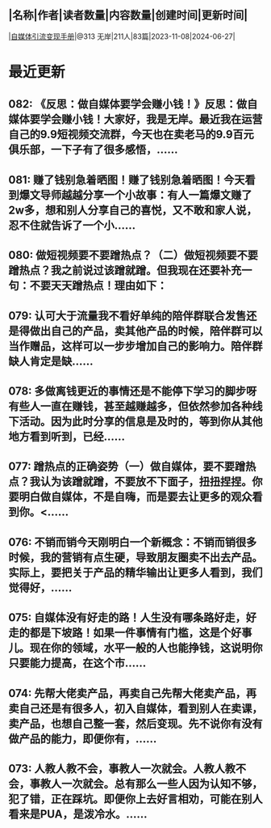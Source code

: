 |名称|作者|读者数量|内容数量|创建时间|更新时间|
---
|[自媒体引流变现手册](https://xiaobot.net/p/poemcx?refer=0b133df9-27dc-423b-8101-639049001c13)|@313 无岸|211人|83篇|2023-11-08|2024-06-27|

# 最近更新
## 082: 《反思：做自媒体要学会赚小钱！》反思：做自媒体要学会赚小钱！大家好，我是无岸。最近我在运营自己的9.9短视频交流群，今天也在卖老马的9.9百元俱乐部，一下子有了很多感悟，......
## 081: 赚了钱别急着晒图！赚了钱别急着晒图！今天看到爆文导师越越分享一个小故事：有人一篇爆文赚了2w多，想和别人分享自己的喜悦，又不敢和家人说，忍不住就告诉了一个小......
## 080: 做短视频要不要蹭热点？（二）做短视频要不要蹭热点？我之前说过该蹭就蹭。但我现在还要补充一句：不要天天蹭热点！理由如下：
## 079: 认可大于流量我不看好单纯的陪伴群联合发售还是得做出自己的产品，卖其他产品的时候，陪伴群可以当作赠品，这样可以一步步增加自己的影响力。陪伴群缺人肯定是缺......
## 078: 多做离钱更近的事情还是不能停下学习的脚步呀有些人一直在赚钱，甚至越赚越多，但依然参加各种线下活动。因为此时分享的信息是及时的，等到你从其他地方看到听到，已经......
## 077: 蹭热点的正确姿势（一）做自媒体，要不要蹭热点？我认为该蹭就蹭，不要放不下面子，扭扭捏捏。你要明白做自媒体，不是自嗨，而是要去让更多的观众看到你。<......
## 076: 不销而销今天刚明白一个新概念：不销而销很多时候，我的营销有点生硬，导致朋友圈卖不出去产品。实际上，要把关于产品的精华输出让更多人看到，我们觉得好，......
## 075: 自媒体没有好走的路！人生没有哪条路好走，好走的都是下坡路！如果一件事情有门槛，这是个好事儿。现在你的领域，水平一般的人也能挣钱，这说明你只要能力提高，在这个市......
## 074: 先帮大佬卖产品，再卖自己先帮大佬卖产品，再卖自己还是有很多人，初入自媒体，看到别人在卖课，卖产品，也想自己整一套，然后变现。先不说你有没有做产品的能力，即便你有，......
## 073: 人教人教不会，事教人一次就会。人教人教不会，事教人一次就会。总有那么一些人因为认知不够，犯了错，正在踩坑。即便你上去好言相劝，可能在别人看来是PUA，是泼冷水。......


